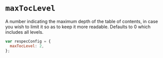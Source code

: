 # `maxTocLevel`

A number indicating the maximum depth of the table of contents, in case you wish to limit it so as to keep it more readable. Defaults to 0 which includes all levels.


```js "example": "Set maxiumum ToC depth to 2 (i.e., skip §1.1.1)."
var respecConfig = {
  maxTocLevel: 2,
};
```
